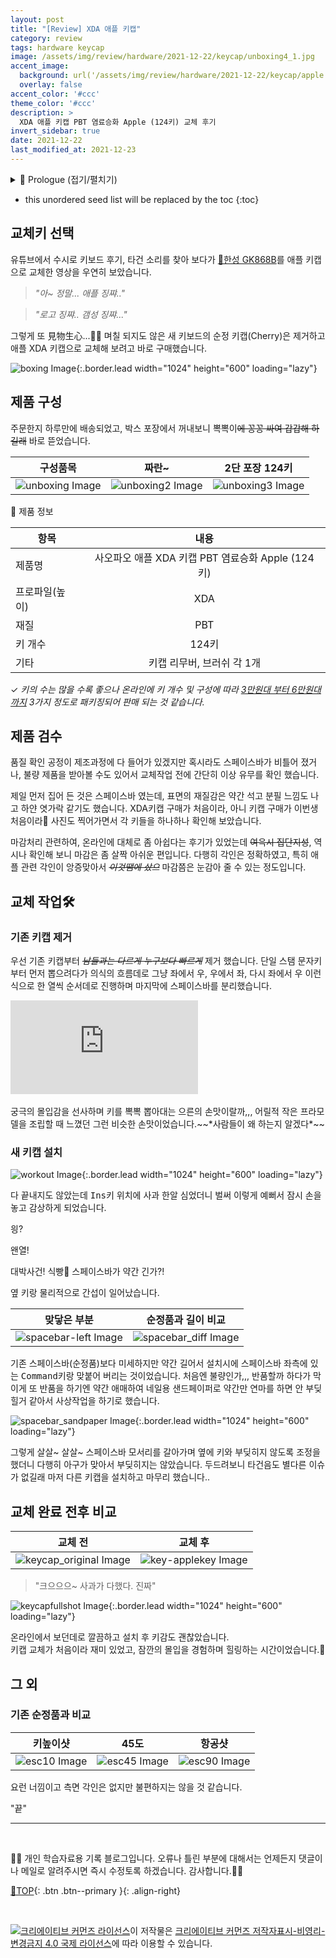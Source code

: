 ```yaml
---
layout: post
title: "[Review] XDA 애플 키캡"
category: review
tags: hardware keycap
image: /assets/img/review/hardware/2021-12-22/keycap/unboxing4_1.jpg
accent_image: 
  background: url('/assets/img/review/hardware/2021-12-22/keycap/apple.jpg') center/cover
  overlay: false
accent_color: '#ccc'
theme_color: '#ccc'
description: >
  XDA 애플 키캡 PBT 염료승화 Apple (124키) 교체 후기
invert_sidebar: true  
date: 2021-12-22
last_modified_at: 2021-12-23
---
```


<!-- # XDA 애플 키캡  -->

<details>
<summary>🧾 Prologue (접기/펼치기)</summary>
<div markdown="1">

<br>

![fishbowl image](/assets/img/review/hardware/2021-12-22/fishbowl.jpg){:.border.lead width="1024" height="600" loading="lazy"}

2018년 가을부터 였었나,,, __데스크테리어__ 라는 용어가 눈에 띄었습니다. 그럴려고 그런건 아닌데,,,어쩌다보니 트렌드에 편승하여 책상 위에 다육이 화분을 가져다 놓고, 그 옆에는 핸드드립세트도 놔두고, 모니터 옆에는 작은 어항도 두고 막 이것저것 ~~*과시는 결핍이라던데?*~~ 넓지도 않은 책상 위에 한동안 널부러 놨다가 해가 바뀌면서 싹 정리를 한 번 했었습니다.<br>

> ~~*어항이 터져라 구피가 새끼를 미친듯이 낳고 할 때,<br> 사무실에서 무상으로 분양할게 아니라 키캡 값이라도 좀 벌어둘 걸,,,*~~ 🤨

그렇게 책상 위를 정리하고 나서 당시에 관심이 간게 __키보드__ 였는데, 눈에 들어오는 것보다 손끝에 닿는 그 어떤 뭔가에 애착이 갔었나 봅니다.<br>

친구가 개발자로 취직한 것을 축하한다며 선물해 준 레오폴드 FC750R 저소음적축을 꺼내어 사무실 책상 위에 한 며칠 올려 두고 사용을 하였습니다.<br>

그전까지는 마모되어서 반들대는 ABS키캡이 박힌 멤브레인 키보드만 사용해 오다가,,레오폴드 저소음적축을 본격적으로 업무에 사용해보니 손끝으로 느껴지는 그 키감이란 것이 참 괜찮았습니다. <br>

손끝에 닿는 키 표면의 느낌과 스트로크에 따른 반발력 등을 의식적으로 오롯이 느끼고 있노라면 왠지어쩐지 일 할 맛도 더 나고 쿼리도 잘 짜지는것 같고 ~~*기분탓이겠지*~~ 뭐 그랬던거 같습니다.<br>

하지만 아무래도 기계식이다 보니 소리에 관해서 신경이 쓰였고, 조용조용하게 키를 눌러가며 작업을 하곤 했으나,,, 급한 업무를 보거나, 쿼리를 짜다가 심취하여 화면에 몰입했을 때는 👨‍💻,,, 양손으로 종종 고마쌔리 키보드 위를 달리며🏃 조용한 파티션내에서 소음을 유발하곤 했었습니다. 그래서 아차 싶어 아쉽지만 치우고, 다시 멤브레인을 꺼냈습니다.<br>

그때 기계식 키보드를 제대로 사용해 보면서 키감이 신선했던지 호감 비슷한 것 ~~*혹은 집착*~~ 이 생긴 듯합니다.<br>

> 아무튼 요번에 키캡을 주문하고서 내가 언제부터 키보드를 탐닉하게 되었나 하고 기억을 더듬어 보니,, 꽤 오래전부터 키보드의 키스킨은 항상 걷어내고 사용을 했던거 같고, 그 즈음 언젠부턴가 장차 기계식에 빠지고,, 키캡도 갈아끼고 ~~*돈 지랄*~~ 하게 될 전조가 있었구나라고 곱씹어 보았습니다..🙄<br>

![leopold750 image](/assets/img/review/hardware/2021-12-22/leopold750.jpg){:.border.lead width="1024" height="600" loading="lazy"}

</div>
</details>

* this unordered seed list will be replaced by the toc
{:toc}

## 교체키 선택 

유튜브에서 수시로 키보드 후기, 타건 소리를 찾아 보다가 [🔗한성 GK868B](2021-12-15-hansung-gk868b-tico-review.md)를 애플 키캡으로 교체한 영상을 우연히 보았습니다.  

> *"아~ 정말... 애플 징쨔.."*<br>

> *"로고 징쨔.. 갬성 징쨔..."*

그렇게 또 見物生心...🤦‍♂️ 며칠 되지도 않은 새 키보드의 순정 키캡(Cherry)은 제거하고 애플 XDA 키캡으로 교체해 보려고 바로 구매했습니다.<br>

![boxing Image](/assets/img/review/hardware/2021-12-22/keycap/boxing.jpg){:.border.lead width="1024" height="600"  loading="lazy"}

## 제품 구성 

주문한지 하루만에 배송되었고, 박스 포장에서 꺼내보니 뽁뽁이~~에 꽁꽁 싸여 갑갑해 하길래~~ 바로 뜯었습니다.<br>

|구성품목| 짜란~ |2단 포장 124키|
|:-:|:-:|:-:|
|![unboxing Image](/assets/img/review/hardware/2021-12-22/keycap/unboxing.jpg?h=750&w=1260)|![unboxing2 Image](/assets/img/review/hardware/2021-12-22/keycap/unboxing2.jpg?h=750&w=1260)|![unboxing3 Image](/assets/img/review/hardware/2021-12-22/keycap/unboxing3.jpg?h=750&w=1260)|

&#128204; 제품 정보 <br> 

| 항목 | 내용 |
|------|:------:|
| 제품명 | 사오파오 애플 XDA 키캡 PBT 염료승화 Apple (124키) |
| 프로파일(높이) | XDA |
| 재질| PBT |
| 키 개수 | 124키 |
| 기타 | 키캡 리무버, 브러쉬 각 1개 |

&#10003; _키의 수는 많을 수록 좋으나 온라인에 키 개수 및 구성에 따라 <u>3만원대 부터 6만원대 까지</u> 3가지 정도로 패키징되어 판매 되는 것 같습니다._<br>

## 제품 검수

품질 확인 공정이 제조과정에 다 들어가 있겠지만 혹시라도 스페이스바가 비틀어 졌거나, 불량 제품을 받아볼 수도 있어서 교체작업 전에 간단히 이상 유무를 확인 했습니다.<br> 

제일 먼저 집어 든 것은 스페이스바 였는데, 표면의 재질감은 약간 석고 분필 느낌도 나고 하얀 엿가락 같기도 했습니다. XDA키캡 구매가 처음이라, 아니 키캡 구매가 이번생 처음이라🤭 사진도 찍어가면서 각 키들을 하나하나 확인해 보았습니다.<br> 

마감처리 관련하여, 온라인에 대체로 좀 아쉽다는 후기가 있었는데 ~~여윽시 집단지성~~,  역시나 확인해 보니 마감은 좀 살짝 아쉬운 편입니다. 다행히 각인은 정확하였고, 특히 애플 관련 각인이 앙증맞아서 ~~*이것땜에 샀으*~~ 마감쯤은 눈감아 줄 수 있는 정도입니다.<br>   

## 교체 작업🛠

### 기존 키캡 제거 

우선 기존 키캡부터 ~~*남들과는 다르게 누구보다 빠르게*~~ 제거 했습니다. 단일 스탬 문자키부터 먼저 뽑으려다가 의식의 흐름데로 그냥 좌에서 우, 우에서 좌, 다시 좌에서 우 이런식으로 한 열씩 순서데로 진행하며 마지막에 스페이스바를 분리했습니다.<br> 

<!--키캡제거 영상--> 
<div class="iframe-container">
    <iframe src="https://www.youtube.com/embed/jtGVbx4E1a8" frameborder="0" allow="accelerometer; autoplay; clipboard-write; encrypted-media; gyroscope; picture-in-picture" allowfullscreen></iframe>
</div>
<br>
궁극의 몰입감을 선사하며 키를 뽁뽁 뽑아대는 으른의 손맛이랄까,,, 어릴적 작은 프라모델을 조립할 때 느꼈던 그런 비슷한 손맛이었습니다.~~*사람들이 왜 하는지 알겠다*~~<br>

### 새 키캡 설치  

![workout Image](/assets/img/review/hardware/2021-12-22/keycap/workout.jpg){:.border.lead width="1024" height="600"  loading="lazy"}

다 끝내지도 않았는데 <kbd>Ins</kbd>키 위치에 사과 한알 심었더니 벌써 이렇게 예뻐서 잠시 손을 놓고 감상하게 되었습니다.<br>

읭?<br> 

왠열!<br>

대박사건! 식빵🍞 스페이스바가 약간 긴가?!<br> 

옆 키랑 물리적으로 간섭이 일어났습니다.<br>

|맞닿은 부분|순정품과 길이 비교|
|:-:|:-:|
|![spacebar-left Image](/assets/img/review/hardware/2021-12-22/keycap/spacebar-left.jpg?h=750&w=1260)|![spacebar_diff Image](/assets/img/review/hardware/2021-12-22/keycap/spacebar_diff.jpg?h=750&w=1260)|

기존 스페이스바(순정품)보다 미세하지만 약간 길어서 설치시에 스페이스바 좌측에 있는 <kbd>Command</kbd>키랑 맞붙어 버리는 것이었습니다. 처음엔 불량인가,,, 반품할까 하다가 막 이게 또 반품을 하기엔 약간 애매하여 네일용 샌드페이퍼로 약간만 연마를 하면 안 부딪힐거 같아서 사상작업을 하기로 했습니다.<br>  

![spacebar_sandpaper Image](/assets/img/review/hardware/2021-12-22/keycap/spacebar_sandpaper.jpg){:.border.lead width="1024" height="600"  loading="lazy"}

그렇게 살살~ 살살~ 스페이스바 모서리를 갈아가며 옆에 키와 부딪히지 않도록 조정을 했더니 다행히 아구가 맞아서 부딪히지는 않았습니다. 두드려보니 타건음도 별다른 이슈가 없길래 마저 다른 키캡을 설치하고 마무리 했습니다.. <br>

## 교체 완료 전후 비교

|교체 전|교체 후|
|:-:|:-:|
|![keycap_original Image](/assets/img/review/hardware/2021-12-22/keycap/keycap_original.jpg?h=750&w=1260)|![key-applekey Image](/assets/img/review/hardware/2021-12-22/keycap/key-applekey.jpg?h=750&w=1260)|

> "크으으으~ 사과가 다했다. 진짜"

![keycapfullshot Image](/assets/img/review/hardware/2021-12-22/keycap/keycapfullshot.jpg){:.border.lead width="1024" height="600" loading="lazy"}

온라인에서 보던데로 깔끔하고 설치 후 키감도 괜찮았습니다.<br> 키캡 교체가 처음이라 재미 있었고, 잠깐의 몰입을 경험하며 힐링하는 시간이었습니다.👏<br> 

## 그 외

### 기존 순정품과 비교

|키높이샷| 45도 |항공샷|
|:-:|:-:|:-:|
|![esc10 Image](/assets/img/review/hardware/2021-12-22/keycap/esc10.jpg?h=750&w=1260)|![esc45 Image](/assets/img/review/hardware/2021-12-22/keycap/esc45.jpg?h=750&w=1260)|![esc90 Image](/assets/img/review/hardware/2021-12-22/keycap/esc90.jpg?h=750&w=1260)|

요런 너낌이고 측면 각인은 없지만 불편하지는 않을 것 같습니다.<br> 

"끝"<br>



***
<br>

👨‍💻 개인 학습자료용 기록 블로그입니다. 오류나 틀린 부분에 대해서는 언제든지 댓글이나 메일로 알려주시면 즉시 수정토록 하겠습니다. 감사합니다.👨‍🔧
      
[🔼TOP](# "맨 위로 이동하기"){: .btn .btn--primary }{: .align-right}

<br>

<a rel="license" href="http://creativecommons.org/licenses/by-nc-nd/4.0/"><img alt="크리에이티브 커먼즈 라이선스" style="border-width:0" src="https://i.creativecommons.org/l/by-nc-nd/4.0/88x31.png" /></a>이 저작물은 <a rel="license" href="http://creativecommons.org/licenses/by-nc-nd/4.0/">크리에이티브 커먼즈 저작자표시-비영리-변경금지 4.0 국제 라이선스</a>에 따라 이용할 수 있습니다.







